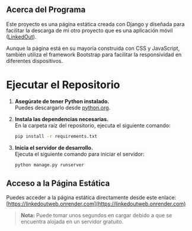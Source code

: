 ## Acerca del Programa

Este proyecto es una página estática creada con Django y diseñada para facilitar la descarga de mi otro proyecto que es una aplicación móvil ([LinkedOut](https://github.com/SkatOficial/LinkedOut-AppMovil)).

Aunque la página está en su mayoría construida con CSS y JavaScript, también utiliza el framework Bootstrap para facilitar la responsividad en diferentes dispositivos.  

# Ejecutar el Repositorio

1. **Asegúrate de tener Python instalado.**  
   Puedes descargarlo desde [python.org](https://www.python.org/).

2. **Instala las dependencias necesarias.**  
   En la carpeta raíz del repositorio, ejecuta el siguiente comando:  
   ```bash
   pip install -r requirements.txt
   ```

 3. **Inicia el servidor de desarrollo.**  
   Ejecuta el siguiente comando para iniciar el servidor:
    ```bash
    python manage.py runserver
    ```
  ## Acceso a la Página Estática

   Puedes acceder a la página estática directamente desde este enlace:  
   [https://linkedoutweb.onrender.com](https://linkedoutweb.onrender.com)

>  **Nota:** Puede tomar unos segundos en cargar debido a que se encuentra alojada en un servidor gratuito.
